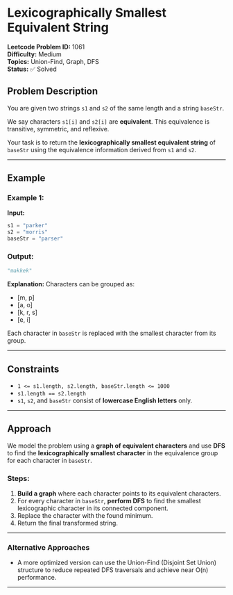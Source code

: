 # Lexicographically Smallest Equivalent String

**Leetcode Problem ID:** 1061  
**Difficulty:** Medium  
**Topics:** Union-Find, Graph, DFS  
**Status:** ✅ Solved

## Problem Description

You are given two strings `s1` and `s2` of the same length and a string `baseStr`.

We say characters `s1[i]` and `s2[i]` are **equivalent**. This equivalence is transitive, symmetric, and reflexive.

Your task is to return the **lexicographically smallest equivalent string** of `baseStr` using the equivalence information derived from `s1` and `s2`.

---

## Example

### Example 1:
**Input:**
```python
s1 = "parker"
s2 = "morris"
baseStr = "parser"
```
### Output:
```python
"makkek"
```
**Explanation:**
Characters can be grouped as:
- [m, p]
- [a, o]
- [k, r, s]
- [e, i]

Each character in `baseStr` is replaced with the smallest character from its group.

---
## Constraints

- `1 <= s1.length, s2.length, baseStr.length <= 1000`
- `s1.length == s2.length`
- `s1`, `s2`, and `baseStr` consist of **lowercase English letters** only.

---

## Approach

We model the problem using a **graph of equivalent characters** and use **DFS** to find the **lexicographically smallest character** in the equivalence group for each character in `baseStr`.

### Steps:

1. **Build a graph** where each character points to its equivalent characters.
2. For every character in `baseStr`, **perform DFS** to find the smallest lexicographic character in its connected component.
3. Replace the character with the found minimum.
4. Return the final transformed string.

---
### Alternative Approaches
 + A more optimized version can use the Union-Find (Disjoint Set Union) structure to reduce repeated DFS traversals and achieve near O(n) performance.

---





